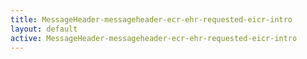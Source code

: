 ```yaml
---
title: MessageHeader-messageheader-ecr-ehr-requested-eicr-intro
layout: default
active: MessageHeader-messageheader-ecr-ehr-requested-eicr-intro
---
```


